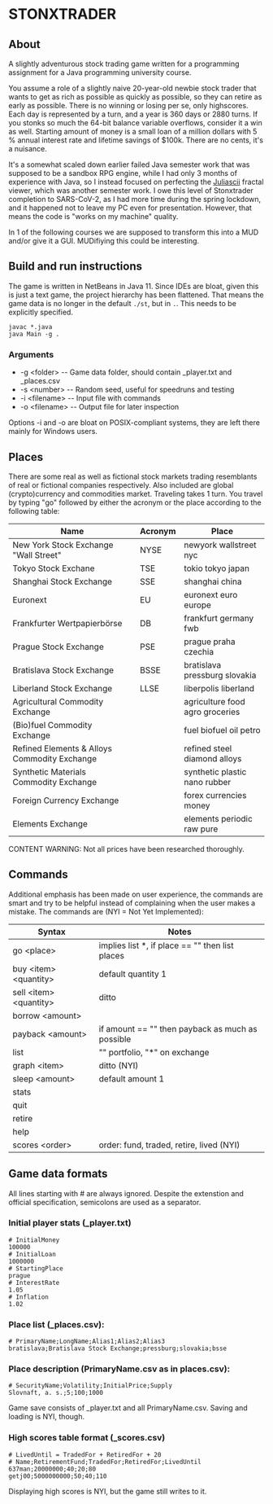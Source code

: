 # STONXTRADER

## About

A slightly adventurous stock trading game written for a programming
assignment for a Java programming university course.

You assume a role of a slightly naive 20-year-old newbie stock 
trader that wants to get as rich as possible as quickly as possible, so they 
can retire as early as possible. There is no winning or losing per se, only
highscores. Each day is represented by a turn, and a year is 
360 days or 2880 turns. If you stonks so much the
64-bit balance variable overflows, consider it a win as well.
Starting amount of money is a small loan of a million dollars with 5 % annual
interest rate and lifetime savings of $100k. There are no cents, it's a nuisance.

It's a somewhat scaled down earlier failed Java semester work
that was supposed to be a sandbox RPG engine, while I had only 3 months of
experience with Java, so I instead focused on perfecting the [Juliascii](https://github.com/637man/juliascii)
fractal viewer, which was another semester work. I owe this level
of Stonxtrader completion to SARS-CoV-2, as I had more time during the
spring lockdown, and it happened not to leave my PC even for presentation.
However, that means the code is "works on my machine" quality.

In 1 of the following courses we are supposed to transform this into a MUD
and/or give it a GUI. MUDifiying this could be interesting.


## Build and run instructions

The game is written in NetBeans in Java 11. Since IDEs are bloat, given this
is just a text game, the project hierarchy has been flattened. That means the
game data is no longer in the default `./st`, but in `.`. This needs to be
explicitly specified.

    javac *.java
    java Main -g .

 ### Arguments
 
 * -g \<folder\> -- Game data folder, should contain \_player.txt and \_places.csv
 * -s \<number\> -- Random seed, useful for speedruns and testing
 * -i \<filename\> -- Input file with commands
 * -o \<filename\> -- Output file for later inspection
 
 Options -i and -o are bloat on POSIX-compliant systems, they are left there mainly for Windows users.


## Places

There are some real as well as fictional stock markets trading resemblants
of real or fictional companies respectively. Also included are global 
(crypto)currency and commodities market. Traveling takes 1 turn.
You travel by typing "go" followed by either the acronym or the place
according to the following table:

Name                                  | Acronym | Place
------------------------------------- | ------- | --------------------------------
New York Stock Exchange "Wall Street" | NYSE    | newyork wallstreet nyc
Tokyo Stock Exchane                   | TSE     | tokio tokyo japan
Shanghai Stock Exchange               | SSE     | shanghai china
Euronext                              | EU      | euronext euro europe
Frankfurter Wertpapierbörse           | DB      | frankfurt germany fwb
Prague Stock Exchange                 | PSE     | prague praha czechia
Bratislava Stock Exchange             | BSSE    | bratislava pressburg slovakia
Liberland Stock Exchange              | LLSE    | liberpolis liberland
Agricultural Commodity Exchange       |         | agriculture food agro groceries
(Bio)fuel Commodity Exchange          |         | fuel biofuel oil petro
Refined Elements & Alloys Commodity Exchange |  | refined steel diamond alloys
Synthetic Materials Commodity Exchange |        | synthetic plastic nano rubber
Foreign Currency Exchange             |         | forex currencies money
Elements Exchange                     |         | elements periodic raw pure

CONTENT WARNING: Not all prices have been researched thoroughly.


## Commands

Additional emphasis has been made on user experience, the commands are smart
and try to be helpful instead of complaining when the user makes a mistake.
The commands are (NYI = Not Yet Implemented):

Syntax                     | Notes
-------------------------- | --------------------------------------------------
go \<place\>               | implies list *, if place == "" then list places
buy \<item\> \<quantity\>  | default quantity 1
sell \<item\> \<quantity\> | ditto
borrow \<amount\>          |
payback \<amount\>         | if amount == "" then payback as much as possible
list                       | "" portfolio, "*" on exchange
graph \<item\>             | ditto (NYI)
sleep \<amount\>           | default amount 1
stats                      |
quit                       |
retire                     |
help                       |
scores \<order\>           | order: fund, traded, retire, lived (NYI)


## Game data formats

All lines starting with # are always ignored. Despite the extenstion
and official specification, semicolons are used as a separator.

### Initial player stats (_player.txt)

    # InitialMoney
    100000
    # InitialLoan
    1000000
    # StartingPlace
    prague
    # InterestRate
    1.05
    # Inflation
    1.02

### Place list (_places.csv):

    # PrimaryName;LongName;Alias1;Alias2;Alias3
    bratislava;Bratislava Stock Exchange;pressburg;slovakia;bsse

### Place description (PrimaryName.csv as in places.csv):

    # SecurityName;Volatility;InitialPrice;Supply
    Slovnaft, a. s.;5;100;1000

Game save consists of \_player.txt and all PrimaryName.csv. Saving and loading is NYI, though.

### High scores table format (_scores.csv)

    # LivedUntil = TradedFor + RetiredFor + 20
    # Name;RetirementFund;TradedFor;RetiredFor;LivedUntil
    637man;20000000;40;20;80
    getj00;5000000000;50;40;110

Displaying high scores is NYI, but the game still writes to it.
